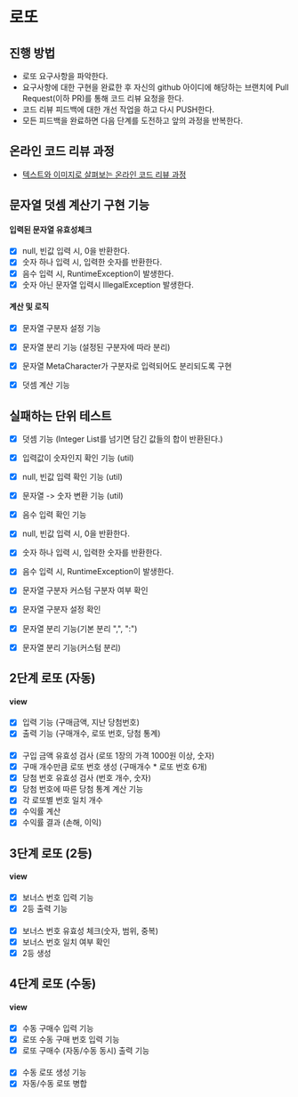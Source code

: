 # 로또
## 진행 방법
* 로또 요구사항을 파악한다.
* 요구사항에 대한 구현을 완료한 후 자신의 github 아이디에 해당하는 브랜치에 Pull Request(이하 PR)를 통해 코드 리뷰 요청을 한다.
* 코드 리뷰 피드백에 대한 개선 작업을 하고 다시 PUSH한다.
* 모든 피드백을 완료하면 다음 단계를 도전하고 앞의 과정을 반복한다.

## 온라인 코드 리뷰 과정
* [텍스트와 이미지로 살펴보는 온라인 코드 리뷰 과정](https://github.com/next-step/nextstep-docs/tree/master/codereview)

## 문자열 덧셈 계산기 구현 기능
#### 입력된 문자열 유효성체크 
* [X] null, 빈값 입력 시, 0을 반환한다.
* [X] 숫자 하나 입력 시, 입력한 숫자를 반환한다. 
* [X] 음수 입력 시, RuntimeException이 발생한다. 
* [X] 숫자 아닌 문자열 입력시 IllegalException 발생한다. 

#### 계산 및 로직 
* [X] 문자열 구분자 설정 기능
* [X] 문자열 분리 기능 (설정된 구분자에 따라 분리)
* [X] 문자열 MetaCharacter가 구분자로 입력되어도 분리되도록 구현

* [X] 덧셈 계산 기능

## 실패하는 단위 테스트
* [X] 덧셈 기능 (Integer List를 넘기면 담긴 값들의 합이 반환된다.)
* [X] 입력값이 숫자인지 확인 기능 (util)
* [X] null, 빈값 입력 확인 기능 (util)
* [X] 문자열 -> 숫자 변환 기능 (util)

* [X] 음수 입력 확인 기능 
* [X] null, 빈값 입력 시, 0을 반환한다.
* [X] 숫자 하나 입력 시, 입력한 숫자를 반환한다. 
* [X] 음수 입력 시, RuntimeException이 발생한다. 

* [X] 문자열 구분자 커스텀 구분자 여부 확인
* [X] 문자열 구분자 설정 확인
* [X] 문자열 분리 기능(기본 분리 ",", ":")
* [X] 문자열 분리 기능(커스텀 분리)

## 2단계 로또 (자동)
#### view
* [X] 입력 기능 (구매금액, 지난 당첨번호)
* [X] 출력 기능 (구매개수, 로또 번호, 당첨 통계)

#### 
* [X] 구입 금액 유효성 검사 (로또 1장의 가격 1000원 이상, 숫자)
* [X] 구매 개수만큼 로또 번호 생성 (구매개수 * 로또 번호 6개)
* [X] 당첨 번호 유효성 검사 (번호 개수, 숫자)
* [X] 당첨 번호에 따른 당첨 통계 계산 기능
* [X] 각 로또별 번호 일치 개수 
* [X] 수익률 계산
* [X] 수익률 결과 (손해, 이익)

## 3단계 로또 (2등)
#### view
* [X] 보너스 번호 입력 기능 
* [X] 2등 출력 기능

#### 
* [X] 보너스 번호 유효성 체크(숫자, 범위, 중복)
* [X] 보너스 번호 일치 여부 확인
* [X] 2등 생성

## 4단계 로또 (수동)
#### view
* [X] 수동 구매수 입력 기능 
* [X] 로또 수동 구매 번호 입력 기능
* [X] 로또 구매수 (자동/수동 동시) 출력 기능 

#### 
* [X] 수동 로또 생성 기능
* [X] 자동/수동 로또 병합